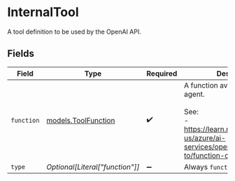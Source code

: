 # InternalTool

A tool definition to be used by the OpenAI API.


## Fields

| Field                                                                                                                        | Type                                                                                                                         | Required                                                                                                                     | Description                                                                                                                  |
| ---------------------------------------------------------------------------------------------------------------------------- | ---------------------------------------------------------------------------------------------------------------------------- | ---------------------------------------------------------------------------------------------------------------------------- | ---------------------------------------------------------------------------------------------------------------------------- |
| `function`                                                                                                                   | [models.ToolFunction](../models/toolfunction.md)                                                                             | :heavy_check_mark:                                                                                                           | A function available to an agent.<br/><br/>See:<br/>- https://learn.microsoft.com/en-us/azure/ai-services/openai/how-to/function-calling |
| `type`                                                                                                                       | *Optional[Literal["function"]]*                                                                                              | :heavy_minus_sign:                                                                                                           | Always `function`.                                                                                                           |